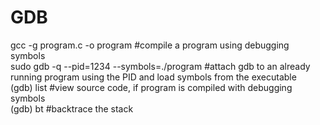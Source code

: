 # GDB    
gcc -g program.c -o program     #compile a program using debugging symbols    
sudo gdb -q --pid=1234 --symbols=./program       #attach gdb to an already running program using the PID and load symbols from the executable      
(gdb) list       #view source code, if program is compiled with debugging symbols    
(gdb) bt         #backtrace the stack   
